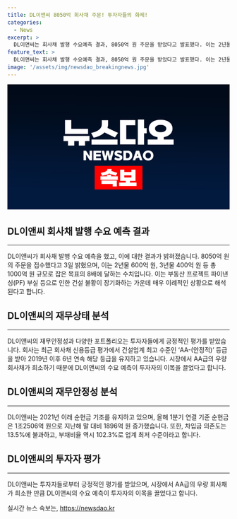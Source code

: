 ```yaml
---
title: DL이앤씨 8050억 회사채 주문! 투자자들의 화제!
categories:
  - News
excerpt: >
  DL이앤씨는 회사채 발행 수요예측 결과, 8050억 원 주문을 받았다고 발표했다. 이는 2년물 600억 원, 3년물 400억 원 목표의 8배에 달하며, 건설 불황 속에서도 긍정적으로 평가받고 있는 것으로 보인다. DL이앤씨의 우량 회사채와 안정적인 신용등급은 투자자의 눈길을 끄는 요인으로 작용하고 있다. 2021년 이후 순현금 기조를 유지하고 있는 DL이앤씨는 차입금 의존도와 부채비율에서 업계 최저 수준을 보이며 안정적인 재무 상태를 유지하고 있다.
feature_text: >
  DL이앤씨는 회사채 발행 수요예측 결과, 8050억 원 주문을 받았다고 발표했다. 이는 2년물 600억 원, 3년물 400억 원 목표의 8배에 달하며, 건설 불황 속에서도 긍정적으로 평가받고 있는 것으로 보인다. DL이앤씨의 우량 회사채와 안정적인 신용등급은 투자자의 눈길을 끄는 요인으로 작용하고 있다. 2021년 이후 순현금 기조를 유지하고 있는 DL이앤씨는 차입금 의존도와 부채비율에서 업계 최저 수준을 보이며 안정적인 재무 상태를 유지하고 있다.
image: '/assets/img/newsdao_breakingnews.jpg'
---
```


<p><img src="/assets/img/newsdao_breakingnews.jpg" alt="pcversion 속보" /></p>

<h2 data-ke-size="size26">DL이앤씨 회사채 발행 수요 예측 결과</h2>

<hr>

<p data-ke-size="size16">DL이앤씨가 회사채 발행 수요 예측을 했고, 이에 대한 결과가 밝혀졌습니다. 8050억 원의 주문을 접수했다고 3일 밝혔으며, 이는 2년물 600억 원, 3년물 400억 원 등 총 1000억 원 규모로 잡은 목표의 8배에 달하는 수치입니다. 이는 부동산 프로젝트 파이낸싱(PF) 부실 등으로 인한 건설 불황이 장기화하는 가운데 매우 이례적인 상황으로 해석된다고 합니다.</p>

<h2 data-ke-size="size26">DL이앤씨의 재무상태 분석</h2>

<hr>

<p data-ke-size="size16">DL이앤씨의 재무안정성과 다양한 포트폴리오는 투자자들에게 긍정적인 평가를 받았습니다. 회사는 최근 회사채 신용등급 평가에서 건설업계 최고 수준인 ‘AA-(안정적)’ 등급을 받아 2019년 이후 6년 연속 해당 등급을 유지하고 있습니다. 시장에서 AA급의 우량 회사채가 희소하기 때문에 DL이앤씨의 수요 예측이 투자자의 이목을 끌었다고 합니다.</p>

<h2 data-ke-size="size26">DL이앤씨의 재무안정성 분석</h2>

<hr>

<p data-ke-size="size16">DL이앤씨는 2021년 이래 순현금 기조를 유지하고 있으며, 올해 1분기 연결 기준 순현금은 1조2506억 원으로 지난해 말 대비 1896억 원 증가했습니다. 또한, 차입금 의존도는 13.5%에 불과하고, 부채비율 역시 102.3%로 업계 최저 수준이라고 합니다.</p>

<h2 data-ke-size="size26">DL이앤씨의 투자자 평가</h2>

<hr>

<p data-ke-size="size16">DL이앤씨는 투자자들로부터 긍정적인 평가를 받았으며, 시장에서 AA급의 우량 회사채가 희소한 만큼 DL이앤씨의 수요 예측이 투자자의 이목을 끌었다고 합니다.</p>
실시간 뉴스 속보는, <a href="https://newsdao.kr" rel="dofollow">https://newsdao.kr</a>



